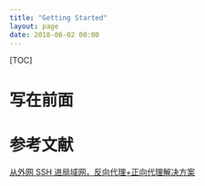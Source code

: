 ```yaml
---
title: "Getting Started"
layout: page
date: 2018-06-02 00:00
---
```

[TOC]

# 写在前面



# 参考文献

[从外网 SSH 进局域网，反向代理+正向代理解决方案](https://segmentfault.com/a/1190000002718360)